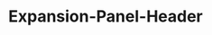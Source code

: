 ---
layout: pattern-lyne.njk
tags: 
    - lyne_components_expansion_panel_header_en
    - lyne_components_expansion_panel_child_en
key: expansion-panel-header-lyne_en
title: Expansion-Panel-Header
parent: accordion-folder-lyne_en
order: 240
---